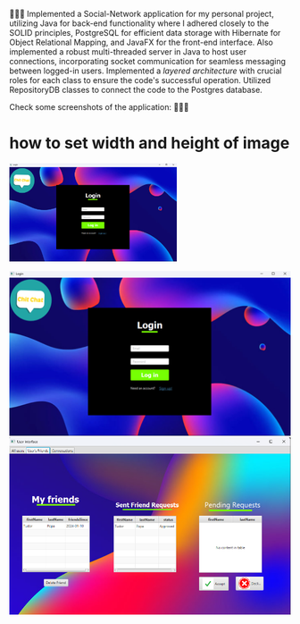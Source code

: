 💬💬💬
Implemented a Social-Network application for my personal project, utilizing Java for back-end functionality where I adhered closely to the SOLID principles, PostgreSQL for efficient data storage with Hibernate for Object Relational Mapping, and JavaFX for the front-end interface.
Also implemented a robust multi-threaded server in Java to host user connections, incorporating socket communication for seamless messaging between logged-in users.
Implemented a *layered architecture* with crucial roles for each class to ensure the code's successful operation. Utilized  RepositoryDB classes to connect the code to the Postgres database.

Check some screenshots of the application: 💬💬💬
# how to set width and height of image
<img src="image.png" alt="alt text" width="300"/>

![alt text](image.png) ![alt text](image-1.png)
